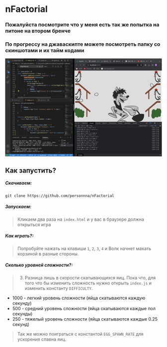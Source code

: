 # nFactorial

### Пожалуйста посмотрите что у меня есть так же попытка на питоне на втором бренче

### По прогрессу на джаваскипте можете посмотреть папку со скиншотами и их тайм кодами

<img src="./progress report/Screen Shot 2023-05-06 at 22.33.44.png">


## Как запустить?

##### Скачиваем:
```
git clone https://github.com/personnna/nFactorial
```

##### Запускаем:
> Кликаем два раза на `index.html` и у вас в браузере должна открыться игра

##### Как играть?:
> Попробуйте нажать на клавиши `1`, `2`, `3`, `4` и Волк начнет махать корзиной в разные стороны.

##### Сколько уровней сложности?:
> 3. Разница лишь в скорости скатывающихся яиц. Пока что, для того что бы изменить сложность нужно открыть `index.js` и изменить константу `DIFFICULTY`. 
- 1000 - легкий уровень сложности (яйца скатываются каждую секунду)
- 500 - средний уровень сложности (яйца скатываются каждые пол секунды)
- 250 - тяжелый уровень сложности (яйца скатываются каждые 0.25 секунд)
> Так же можно поиграться с константой `EGG_SPAWN_RATE` для ускорения спавна яиц.
